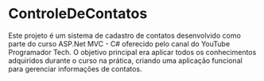 # ControleDeContatos
 Este projeto é um sistema de cadastro de contatos desenvolvido como parte do curso ASP.Net MVC - C# oferecido pelo canal do YouTube Programador Tech. O objetivo principal era aplicar todos os conhecimentos adquiridos durante o curso na prática, criando uma aplicação funcional para gerenciar informações de contatos.
